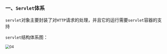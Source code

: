 ### 一、`Servlet`体系

`servlet`对象主要封装了对`HTTP`请求的处理，并且它的运行需要`servlet`容器的支持

`servlet`结构体系图：

<img src="/home/huangyue/JavaWeb/JSP/pic/04.png" alt="04" style="zoom: 80%;" />